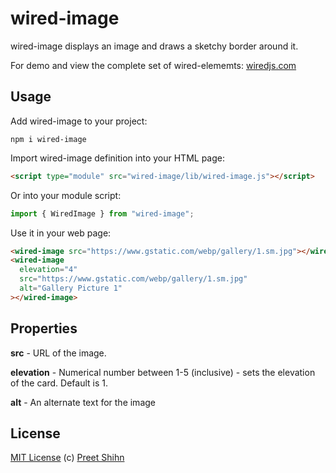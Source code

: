 # wired-image

wired-image displays an image and draws a sketchy border around it.

For demo and view the complete set of wired-elememts: [wiredjs.com](http://wiredjs.com/)

## Usage

Add wired-image to your project:

```
npm i wired-image
```

Import wired-image definition into your HTML page:

```html
<script type="module" src="wired-image/lib/wired-image.js"></script>
```

Or into your module script:

```javascript
import { WiredImage } from "wired-image";
```

Use it in your web page:

```html
<wired-image src="https://www.gstatic.com/webp/gallery/1.sm.jpg"></wired-image>
<wired-image
  elevation="4"
  src="https://www.gstatic.com/webp/gallery/1.sm.jpg"
  alt="Gallery Picture 1"
></wired-image>
```

## Properties

**src** - URL of the image.

**elevation** - Numerical number between 1-5 (inclusive) - sets the elevation of the card. Default is 1.

**alt** - An alternate text for the image

## License

[MIT License](https://github.com/wiredjs/wired-elements/blob/master/LICENSE) (c) [Preet Shihn](https://twitter.com/preetster)
